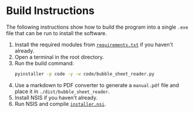 # Build Instructions

The following instructions show how to build the program into a single `.exe`
file that can be run to install the software.

1. Install the required modules from [`requirements.txt`](requirements.txt) if you
   haven't already.
2. Open a terminal in the root directory.
3. Run the build command:
   ```sh
   pyinstaller -p code -y -w code/bubble_sheet_reader.py
   ```
4. Use a markdown to PDF converter to generate a `manual.pdf` file and place it
   in `./dist/bubble_sheet_reader`.
5. Install NSIS if you haven't already.
6. Run NSIS and compile [`installer.nsi`](installer.nsi).
